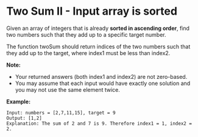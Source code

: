# Two Sum II - Input array is sorted

Given an array of integers that is already __sorted in ascending order__, find two numbers such that they add up to a specific target number.

The function twoSum should return indices of the two numbers such that they add up to the target, where index1 must be less than index2.

__Note:__

- Your returned answers (both index1 and index2) are not zero-based.
- You may assume that each input would have exactly one solution and you may not use the same element twice.

__Example:__

```pseudo
Input: numbers = [2,7,11,15], target = 9
Output: [1,2]
Explanation: The sum of 2 and 7 is 9. Therefore index1 = 1, index2 = 2.
```